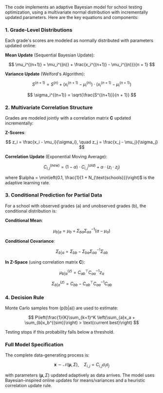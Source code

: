 The code implements an adaptive Bayesian model for school testing optimization, using a multivariate normal distribution with incrementally updated parameters. Here are the key equations and components:

### 1. **Grade-Level Distributions**
Each grade's scores are modeled as normally distributed with parameters updated online:

**Mean Update** (Sequential Bayesian Update):

$$
\mu_i^{(n+1)} = \mu_i^{(n)} + \frac{x_i^{(n+1)} - \mu_i^{(n)}}{n + 1}
$$

**Variance Update** (Welford's Algorithm):

$$
S^{(n+1)} = S^{(n)} + (x_i^{(n+1)} - \mu_i^{(n)}) \cdot (x_i^{(n+1)} - \mu_i^{(n+1)})
$$

$$
\sigma_i^{(n+1)} = \sqrt{\frac{S^{(n+1)}}{n + 1}}
$$

### 2. **Multivariate Correlation Structure**
Grades are modeled jointly with a correlation matrix **C** updated incrementally:

**Z-Scores**:

$$
z_i = \frac{x_i - \mu_i}{\sigma_i}, \quad z_j = \frac{x_j - \mu_j}{\sigma_j}
$$

**Correlation Update** (Exponential Moving Average):

$$
C_{i,j}^{(new)} = (1 - \alpha) \cdot C_{i,j}^{(old)} + \alpha \cdot (z_i \cdot z_j)
$$

where $\alpha = \min\left(0.1, \frac{1}{1 + N_{\text{schools}}}\right)$ is the adaptive learning rate.

### 3. **Conditional Prediction for Partial Data**
For a school with observed grades \(a\) and unobserved grades \(b\), the conditional distribution is:

**Conditional Mean**:

$$
\mu_{b|a} = \mu_b + \Sigma_{ba} \Sigma_{aa}^{-1} (a - \mu_a)
$$

**Conditional Covariance**:

$$
\Sigma_{b|a} = \Sigma_{bb} - \Sigma_{ba} \Sigma_{aa}^{-1} \Sigma_{ab}
$$

**In Z-Space** (using correlation matrix **C**):

$$
\mu_{b|a}^{(z)} = C_{ab}^\top C_{aa}^{-1} z_a
$$

$$
\Sigma_{b|a}^{(z)} = C_{bb} - C_{ab}^\top C_{aa}^{-1} C_{ab}
$$

### 4. **Decision Rule**
Monte Carlo samples from \(p(b|a)\) are used to estimate:

$$
P\left(\frac{1}{K}\sum_{k=1}^K \left(\sum_{a}x_a + \sum_{b}x_b^{(sim)}\right) > \text{current best}\right)
$$

Testing stops if this probability falls below a threshold.

### Full Model Specification
The complete data-generating process is:

$$
\mathbf{x} \sim \mathcal{N}(\boldsymbol{\mu}, \Sigma), \quad \Sigma_{i,j} = C_{i,j} \sigma_i \sigma_j
$$

with parameters $(\boldsymbol{\mu}, \Sigma)$ updated adaptively as data arrives. The model uses Bayesian-inspired online updates for means/variances and a heuristic correlation update rule.